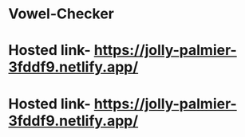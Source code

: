 # Vowel-Checker
# Hosted link- https://jolly-palmier-3fddf9.netlify.app/
# Hosted link- https://jolly-palmier-3fddf9.netlify.app/

